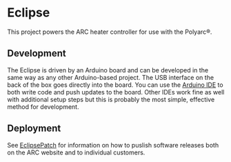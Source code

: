# Eclipse

This project powers the ARC heater controller for use with the Polyarc&reg;.

## Development

The Eclipse is driven by an Arduino board and can be developed in the same way as any other Arduino-based project. The USB interface on the back of the box goes directly into the board. You can use the [Arduino IDE](https://www.arduino.cc/en/Main/software) to both write code and push updates to the board. Other IDEs work fine as well with additional setup steps but this is probably the most simple, effective method for development.

## Deployment

See [EclipsePatch](https://github.com/activated-research-company/EclipsePatch) for information on how to puslish software releases both on the ARC website and to individual customers.